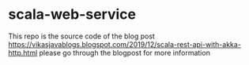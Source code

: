 # scala-web-service
This repo is the source code of the blog post https://vikasjavablogs.blogspot.com/2019/12/scala-rest-api-with-akka-http.html
please go through the blogpost for more information
